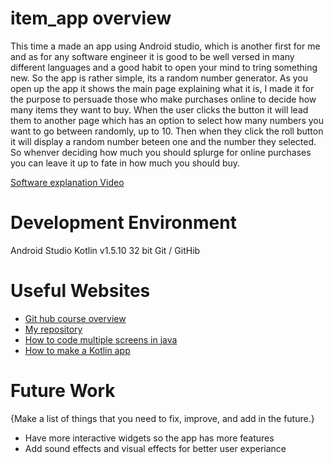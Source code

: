 # item_app overview
This time a made an app using Android studio, which is another first for me and as for any software engineer it is good to be well versed in many different languages and
a good habit to open your mind to tring something new. So the app is rather simple, its a random number generator. As you open up the app it shows the main page explaining what it is, I made it for the purpose to persuade those who make purchases online to decide how many items they want to buy. When the user clicks the button it will lead them to another page which has an option to select how many numbers you want to go between randomly, up to 10. Then when they click the roll button it will display a random number beteen one and the number they selected. So whenver deciding how much you should splurge for online purchases you can leave it up to fate in how much you should buy.



[Software explanation Video](https://youtu.be/chFeUoGja84)


# Development Environment
Android Studio
Kotlin v1.5.10 32 bit
Git / GitHib

# Useful Websites

* [Git hub course overview](https://byui-cse.github.io/cse310-course/lesson01/01-prove.html)
* [My repository](https://github.com/ghostrider86/sudoku_game/edit/main/README.md)
* [How to code multiple screens in java](https://www.youtube.com/watch?v=bgIUdb-7Rqo)
* [How to make a Kotlin app](https://www.youtube.com/watch?v=QQa6Pt9AtRE)


# Future Work

{Make a list of things that you need to fix, improve, and add in the future.}
* Have more interactive widgets so the app has more features
* Add sound effects and visual effects for better user experiance
